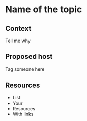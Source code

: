 # Name of the topic

## Context

Tell me why

## Proposed host

Tag someone here

## Resources

- List
- Your
- Resources
- With links
